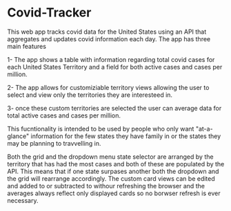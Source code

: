 # Covid-Tracker
This web app tracks covid data for the United States using an API that aggregates and updates covid information each day.
The app has three main features

1- The app shows a table with information regarding total covid cases for each United States Territory and a field for both active cases and cases per million.

2- The app allows for customiziable territory views allowing the user to select and view only the territories they are interesteed in.

3- once these custom territories are selected the user can average data for total active cases and cases per million.

This fucntionality is intended to be used by people who only want "at-a-glance" information for the few states they have family in or the states they may be planning to travvelling in.

Both the grid and the dropdown menu state selector are arranged by the territory that has had the most cases and both of these are populated by the API.
This means that if one state surpases another both the dropdown and the grid will rearrange accordingly. 
The custom card views can be edited and added to or subtracted to withour refreshing the browser and the averages always reflect only displayed cards so no borwser refresh is ever necessary. 
